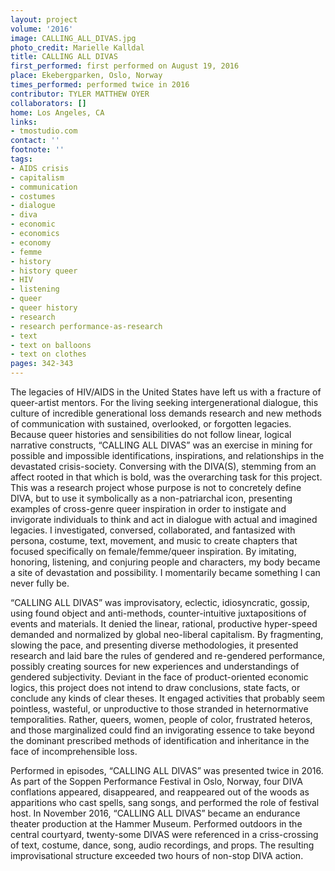 ```yaml
---
layout: project
volume: '2016'
image: CALLING_ALL_DIVAS.jpg
photo_credit: Marielle Kalldal
title: CALLING ALL DIVAS
first_performed: first performed on August 19, 2016
place: Ekebergparken, Oslo, Norway
times_performed: performed twice in 2016
contributor: TYLER MATTHEW OYER
collaborators: []
home: Los Angeles, CA
links:
- tmostudio.com
contact: ''
footnote: ''
tags:
- AIDS crisis
- capitalism
- communication
- costumes
- dialogue
- diva
- economic
- economics
- economy
- femme
- history
- history queer
- HIV
- listening
- queer
- queer history
- research
- research performance-as-research
- text
- text on balloons
- text on clothes
pages: 342-343
---
```


The legacies of HIV/AIDS in the United States have left us with a fracture of queer-artist mentors. For the living seeking intergenerational dialogue, this culture of incredible generational loss demands research and new methods of communication with sustained, overlooked, or forgotten legacies. Because queer histories and sensibilities do not follow linear, logical narrative constructs, “CALLING ALL DIVAS” was an exercise in mining for possible and impossible identifications, inspirations, and relationships in the devastated crisis-society. Conversing with the DIVA(S), stemming from an affect rooted in that which is bold, was the overarching task for this project. This was a research project whose purpose is not to concretely define DIVA, but to use it symbolically as a non-patriarchal icon, presenting examples of cross-genre queer inspiration in order to instigate and invigorate individuals to think and act in dialogue with actual and imagined legacies. I investigated, conversed, collaborated, and fantasized with persona, costume, text, movement, and music to create chapters that focused specifically on female/femme/queer inspiration. By imitating, honoring, listening, and conjuring people and characters, my body became a site of devastation and possibility. I momentarily became something I can never fully be.

“CALLING ALL DIVAS” was improvisatory, eclectic, idiosyncratic, gossip, using found object and anti-methods, counter-intuitive juxtapositions of events and materials. It denied the linear, rational, productive hyper-speed demanded and normalized by global neo-liberal capitalism. By fragmenting, slowing the pace, and presenting diverse methodologies, it presented research and laid bare the rules of gendered and re-gendered performance, possibly creating sources for new experiences and understandings of gendered subjectivity. Deviant in the face of product-oriented economic logics, this project does not intend to draw conclusions, state facts, or conclude any kinds of clear theses. It engaged activities that probably seem pointless, wasteful, or unproductive to those stranded in heternormative temporalities. Rather, queers, women, people of color, frustrated heteros, and those marginalized could find an invigorating essence to take beyond the dominant prescribed methods of identification and inheritance in the face of incomprehensible loss.

Performed in episodes, “CALLING ALL DIVAS” was presented twice in 2016. As part of the Soppen Performance Festival in Oslo, Norway, four DIVA conflations appeared, disappeared, and reappeared out of the woods as apparitions who cast spells, sang songs, and performed the role of festival host. In November 2016, “CALLING ALL DIVAS” became an endurance theater production at the Hammer Museum. Performed outdoors in the central courtyard, twenty-some DIVAS were referenced in a criss-crossing of text, costume, dance, song, audio recordings, and props. The resulting improvisational structure exceeded two hours of non-stop DIVA action.
